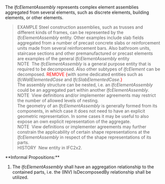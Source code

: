 The _IfcElementAssembly_ represents complex element assemblies aggregated from several elements, such as discrete elements, building elements, or other elements.  
> EXAMPLE Steel construction assemblies, such as trusses and different kinds of frames, can be represented by the _IfcElementAssembly_ entity. Other examples include slab fields aggregated from a number of precast concrete slabs or reinforcement units made from several reinforcement bars. Also bathroom units, staircase sections and other premanufactured or precast elements are examples of the general _IfcElementAssembly_ entity  
> NOTE&nbsp; The _IfcElementAssembly_ is a general purpose entity that is required to be decomposed. Also other subtypes of _IfcElement_ can be decomposed.  <font color="#ff0000">REMOVE {</font>with some dedicated entities such as _IfcWallElementedCase_ and _IfcSlabElementedCase_.<font color="#ff0000">}</font>  
The assembly structure can be nested, i.e. an _IfcElementAssembly_ could be an aggregated part within another _IfcElementAssembly_.  
> NOTE&nbsp; View definitions and/or implementer agreements may restrict the number of allowed levels of nesting.  
The geometry of an _IfcElementAssembly_ is generally formed from its components, in which case it does not need to have an explicit geometric representation. In some cases it may be useful to also expose an own explicit representation of the aggregate.  
> NOTE&nbsp; View definitions or implementer agreements may further constrain the applicability of certain shape representations at the _IfcElementAssembly_ in respect of the shape representations of its parts.  
> HISTORY&nbsp; New entity in IFC2x2.  
  
\*\*Informal Propositions:\*\*  
1. The _IfcElementAssembly_ shall have an aggregation relationship to the contained parts, i.e. the (INV) IsDecomposedBy relationship shall be utilized.
